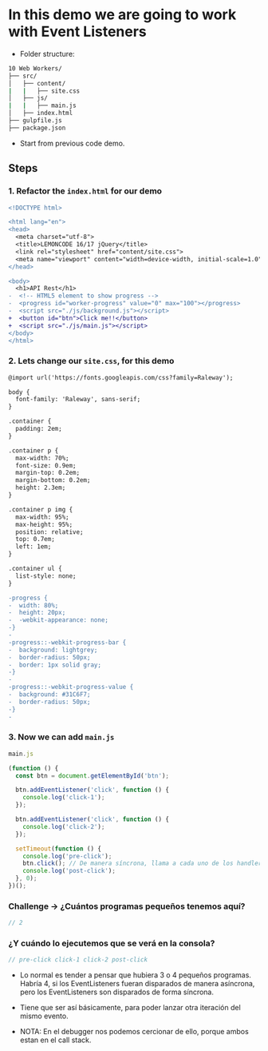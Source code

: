 # In this demo we are going to work with Event Listeners

* Folder structure:

```bash
10 Web Workers/
├── src/
│   ├── content/
|   |   ├── site.css
│   ├── js/
|   |   ├── main.js
│   ├── index.html
├── gulpfile.js
├── package.json
```

* Start from previous code demo.

## Steps

### 1. Refactor the `index.html` for our demo

```diff html
<!DOCTYPE html>

<html lang="en">
<head>
  <meta charset="utf-8">
  <title>LEMONCODE 16/17 jQuery</title>
  <link rel="stylesheet" href="content/site.css">
  <meta name="viewport" content="width=device-width, initial-scale=1.0"/>
</head>

<body>
  <h1>API Rest</h1>
-  <!-- HTML5 element to show progress -->
-  <progress id="worker-progress" value="0" max="100"></progress>
-  <script src="./js/background.js"></script>
+  <button id="btn">Click me!!</button>
+  <script src="./js/main.js"></script>
</body>
</html>

```

### 2. Lets change our `site.css`, for this demo

```diff site.css
@import url('https://fonts.googleapis.com/css?family=Raleway');

body {
  font-family: 'Raleway', sans-serif;
}

.container {
  padding: 2em;
}

.container p {
  max-width: 70%;
  font-size: 0.9em;
  margin-top: 0.2em;
  margin-bottom: 0.2em;
  height: 2.3em;
}

.container p img {
  max-width: 95%;
  max-height: 95%;
  position: relative;
  top: 0.7em;
  left: 1em;
}

.container ul {
  list-style: none;
}

-progress {
-  width: 80%;
-  height: 20px;
-  -webkit-appearance: none;
-}
-
-progress::-webkit-progress-bar {
-  background: lightgrey;
-  border-radius: 50px;
-  border: 1px solid gray;
-}
-
-progress::-webkit-progress-value {
-  background: #31C6F7;
-  border-radius: 50px;
-}
-
```

### 3. Now we can add `main.js`

```javascript
main.js

(function () {
  const btn = document.getElementById('btn');

  btn.addEventListener('click', function () {
    console.log('click-1');
  });

  btn.addEventListener('click', function () {
    console.log('click-2');
  });

  setTimeout(function () {
    console.log('pre-click');
    btn.click(); // De manera síncrona, llama a cada uno de los handlers.
    console.log('post-click');
  }, 0);
})();

```

### Challenge -> ¿Cuántos programas pequeños tenemos aquí?

```javascript
// 2
```

### ¿Y cuándo lo ejecutemos que se verá en la consola? 

```javascript
// pre-click click-1 click-2 post-click
```

* Lo normal es tender a pensar que hubiera 3 o 4 pequeños programas. Habría 4, si los EventListeners fueran disparados de manera asíncrona, pero los EventListeners son disparados de forma síncrona.

* Tiene que ser así básicamente, para poder lanzar otra iteración del mismo evento.

* NOTA: En el debugger nos podemos cercionar de ello, porque ambos estan en el call stack.
